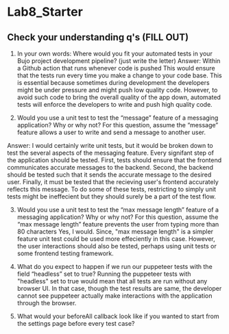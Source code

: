 # Lab8_Starter

## Check your understanding q's (FILL OUT)
1. In your own words: Where would you fit your automated tests in your Bujo project development pipeline? (just write the letter)
Answer: Within a Github action that runs whenever code is pushed 
This would ensure that the tests run every time you make a change to your code base. This is essential because sometimes during development the developers might be under pressure and might push low quality code. However, to avoid such code to bring the overall quality of the app down, automated tests will enforce the developers to write and push high quality code. 

2. Would you use a unit test to test the “message” feature of a messaging application? Why or why not? For this question, assume the “message” feature allows a user to write and send a message to another user.

Answer: I would certainly write unit tests, but it would be broken down to test the several aspects of the messaging feature. Every signifant step of the application should be tested. First, tests should ensure that the frontend communicates accurate messages to the backend. Second, the backend should be tested such that it sends the accurate message to the desired user. Finally, it must be tested that the recieving user's frontend accurately reflects this message. To do some of these tests, restricting to simply unit tests might be ineffecient but they should surely be a part of the test flow.


3. Would you use a unit test to test the “max message length” feature of a messaging application? Why or why not? For this question, assume the “max message length” feature prevents the user from typing more than 80 characters
Yes, I would. Since, "max message length" is a simpler feature unit test could be used more effeciently in this case. However, the user interactions should also be tested, perhaps using unit tests or some frontend testing framework. 

4. What do you expect to happen if we run our puppeteer tests with the field “headless” set to true?
Running the puppeteer tests with "headless" set to true would mean that all tests are run without any browser UI. In that case, though the test results are same, the developer cannot see puppeteer actually make interactions with the application through the browser. 

5. What would your beforeAll callback look like if you wanted to start from the settings page before every test case?

